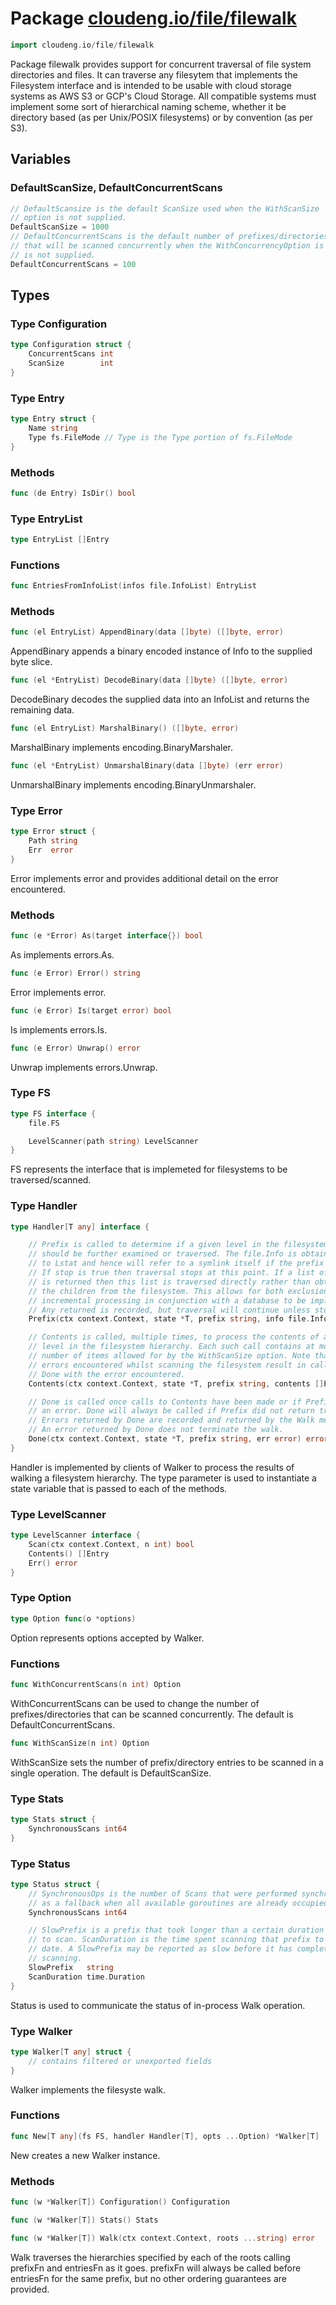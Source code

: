 # Package [cloudeng.io/file/filewalk](https://pkg.go.dev/cloudeng.io/file/filewalk?tab=doc)

```go
import cloudeng.io/file/filewalk
```

Package filewalk provides support for concurrent traversal of file system
directories and files. It can traverse any filesytem that implements the
Filesystem interface and is intended to be usable with cloud storage systems
as AWS S3 or GCP's Cloud Storage. All compatible systems must implement some
sort of hierarchical naming scheme, whether it be directory based (as per
Unix/POSIX filesystems) or by convention (as per S3).

## Variables
### DefaultScanSize, DefaultConcurrentScans
```go
// DefaultScansize is the default ScanSize used when the WithScanSize
// option is not supplied.
DefaultScanSize = 1000
// DefaultConcurrentScans is the default number of prefixes/directories
// that will be scanned concurrently when the WithConcurrencyOption is
// is not supplied.
DefaultConcurrentScans = 100

```



## Types
### Type Configuration
```go
type Configuration struct {
	ConcurrentScans int
	ScanSize        int
}
```


### Type Entry
```go
type Entry struct {
	Name string
	Type fs.FileMode // Type is the Type portion of fs.FileMode
}
```

### Methods

```go
func (de Entry) IsDir() bool
```




### Type EntryList
```go
type EntryList []Entry
```

### Functions

```go
func EntriesFromInfoList(infos file.InfoList) EntryList
```



### Methods

```go
func (el EntryList) AppendBinary(data []byte) ([]byte, error)
```
AppendBinary appends a binary encoded instance of Info to the supplied byte
slice.


```go
func (el *EntryList) DecodeBinary(data []byte) ([]byte, error)
```
DecodeBinary decodes the supplied data into an InfoList and returns the
remaining data.


```go
func (el EntryList) MarshalBinary() ([]byte, error)
```
MarshalBinary implements encoding.BinaryMarshaler.


```go
func (el *EntryList) UnmarshalBinary(data []byte) (err error)
```
UnmarshalBinary implements encoding.BinaryUnmarshaler.




### Type Error
```go
type Error struct {
	Path string
	Err  error
}
```
Error implements error and provides additional detail on the error
encountered.

### Methods

```go
func (e *Error) As(target interface{}) bool
```
As implements errors.As.


```go
func (e Error) Error() string
```
Error implements error.


```go
func (e Error) Is(target error) bool
```
Is implements errors.Is.


```go
func (e Error) Unwrap() error
```
Unwrap implements errors.Unwrap.




### Type FS
```go
type FS interface {
	file.FS

	LevelScanner(path string) LevelScanner
}
```
FS represents the interface that is implemeted for filesystems to be
traversed/scanned.


### Type Handler
```go
type Handler[T any] interface {

	// Prefix is called to determine if a given level in the filesystem hiearchy
	// should be further examined or traversed. The file.Info is obtained via a call
	// to Lstat and hence will refer to a symlink itself if the prefix is a symlink.
	// If stop is true then traversal stops at this point. If a list of Entry's
	// is returned then this list is traversed directly rather than obtaining
	// the children from the filesystem. This allows for both exclusions and
	// incremental processing in conjunction with a database to be implemented.
	// Any returned is recorded, but traversal will continue unless stop is set.
	Prefix(ctx context.Context, state *T, prefix string, info file.Info, err error) (stop bool, children file.InfoList, returnErr error)

	// Contents is called, multiple times, to process the contents of a single
	// level in the filesystem hierarchy. Each such call contains at most the
	// number of items allowed for by the WithScanSize option. Note that
	// errors encountered whilst scanning the filesystem result in calls to
	// Done with the error encountered.
	Contents(ctx context.Context, state *T, prefix string, contents []Entry) (file.InfoList, error)

	// Done is called once calls to Contents have been made or if Prefix returned
	// an error. Done will always be called if Prefix did not return true for stop.
	// Errors returned by Done are recorded and returned by the Walk method.
	// An error returned by Done does not terminate the walk.
	Done(ctx context.Context, state *T, prefix string, err error) error
}
```
Handler is implemented by clients of Walker to process the results of
walking a filesystem hierarchy. The type parameter is used to instantiate a
state variable that is passed to each of the methods.


### Type LevelScanner
```go
type LevelScanner interface {
	Scan(ctx context.Context, n int) bool
	Contents() []Entry
	Err() error
}
```


### Type Option
```go
type Option func(o *options)
```
Option represents options accepted by Walker.

### Functions

```go
func WithConcurrentScans(n int) Option
```
WithConcurrentScans can be used to change the number of prefixes/directories
that can be scanned concurrently. The default is DefaultConcurrentScans.


```go
func WithScanSize(n int) Option
```
WithScanSize sets the number of prefix/directory entries to be scanned in a
single operation. The default is DefaultScanSize.




### Type Stats
```go
type Stats struct {
	SynchronousScans int64
}
```


### Type Status
```go
type Status struct {
	// SynchronousOps is the number of Scans that were performed synchronously
	// as a fallback when all available goroutines are already occupied.
	SynchronousScans int64

	// SlowPrefix is a prefix that took longer than a certain duration
	// to scan. ScanDuration is the time spent scanning that prefix to
	// date. A SlowPrefix may be reported as slow before it has completed
	// scanning.
	SlowPrefix   string
	ScanDuration time.Duration
}
```
Status is used to communicate the status of in-process Walk operation.


### Type Walker
```go
type Walker[T any] struct {
	// contains filtered or unexported fields
}
```
Walker implements the filesyste walk.

### Functions

```go
func New[T any](fs FS, handler Handler[T], opts ...Option) *Walker[T]
```
New creates a new Walker instance.



### Methods

```go
func (w *Walker[T]) Configuration() Configuration
```


```go
func (w *Walker[T]) Stats() Stats
```


```go
func (w *Walker[T]) Walk(ctx context.Context, roots ...string) error
```
Walk traverses the hierarchies specified by each of the roots calling
prefixFn and entriesFn as it goes. prefixFn will always be called before
entriesFn for the same prefix, but no other ordering guarantees are
provided.







